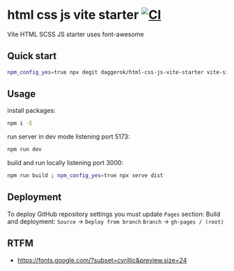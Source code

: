 # html css js vite starter [![CI](https://github.com/daggerok/html-css-js-vite-starter/actions/workflows/github-pages.yaml/badge.svg)](https://github.com/daggerok/html-css-js-vite-starter/actions/workflows/github-pages.yaml)
Vite HTML SCSS JS starter uses font-awesome

## Quick start

```bash
npm_config_yes=true npx degit daggerok/html-css-js-vite-starter vite-site-html-css-js
```

## Usage

install packages:

```bash
npm i -E
```

run server in dev mode listening port 5173:

```bash
npm run dev
```

build and run locally listening port 3000:

```bash
npm run build ; npm_config_yes=true npx serve dist
```

## Deployment

To deploy GitHub repository settings you must update `Pages` section:
Build and deployment:
`Source` -> `Deploy from branch`
`Branch` -> `gh-pages / (root)`

## RTFM

- https://fonts.google.com/?subset=cyrillic&preview.size=24
